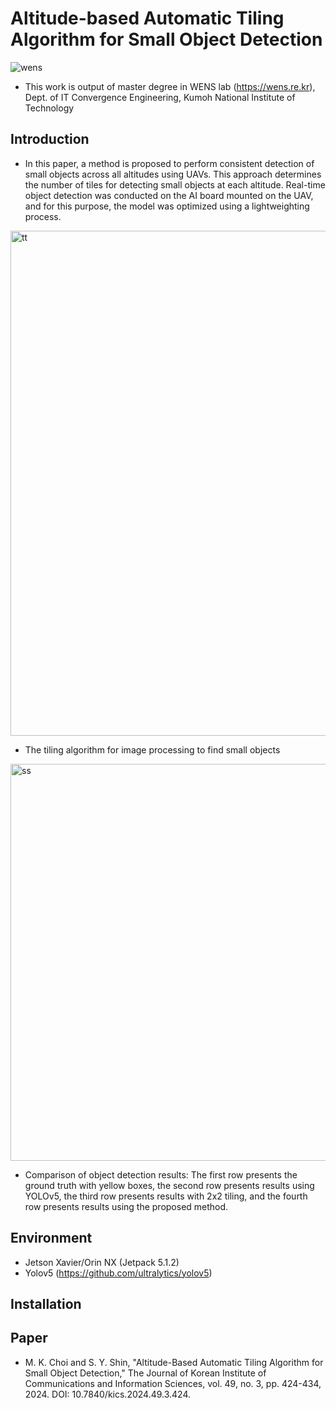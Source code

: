 # Altitude-based Automatic Tiling Algorithm for Small Object Detection

![wens](https://github.com/MMKKChoi/Altitude-based-Automatic-Tiling-Algorithm-for-Small-Object-Detection/assets/125550210/37ae9d87-23f6-4169-acd0-237b0c21158c)

+ This work is output of master degree in WENS lab (https://wens.re.kr), Dept. of IT Convergence Engineering, Kumoh National Institute of Technology

## Introduction
+ In this paper, a method is proposed to perform consistent detection of small objects across all altitudes using UAVs. This approach determines the number of tiles for detecting small objects at each altitude. Real-time object detection was conducted on the AI board mounted on the UAV, and for this purpose, the model was optimized using a lightweighting process.

<img width="808" alt="tt" src="https://github.com/MMKKChoi/Altitude-based-Automatic-Tiling-Algorithm-for-Small-Object-Detection/assets/125550210/287d287c-e8d4-40f4-81c0-1e2938905014">

+ The tiling algorithm for image processing to find small objects

<img width="635" alt="ss" src="https://github.com/MMKKChoi/Altitude-based-Automatic-Tiling-Algorithm-for-Small-Object-Detection/assets/125550210/93d39e33-28cd-4b1a-b0f8-1431e4b16f76">

+ Comparison of object detection results: The first row presents the ground truth with yellow boxes, the second row presents results using YOLOv5, the third row presents results with 2x2 tiling, and the fourth row presents results using the proposed method.

## Environment
+ Jetson Xavier/Orin NX (Jetpack 5.1.2)
+ Yolov5 (https://github.com/ultralytics/yolov5)


## Installation

## Paper
+ M. K. Choi and S. Y. Shin, "Altitude-Based Automatic Tiling Algorithm for Small Object Detection," The Journal of Korean Institute of Communications and Information Sciences, vol. 49, no. 3, pp. 424-434, 2024. DOI: 10.7840/kics.2024.49.3.424.
